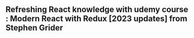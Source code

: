 ## Refreshing React knowledge with udemy course : Modern React with Redux [2023 updates] from Stephen Grider
